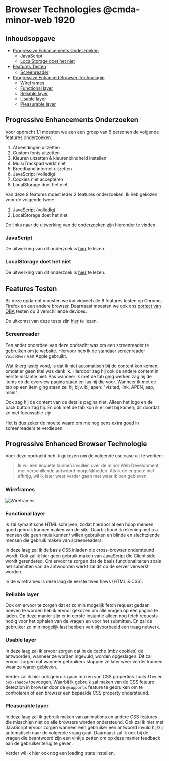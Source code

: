 # Browser Technologies @cmda-minor-web 1920

## Inhoudsopgave

* [Progressive Enhancements Onderzoeken](#Progressive-Enhancements-Onderzoeken)
  * [JavaScript](#JavaScript)
  * [LocalStorage doet het niet](#LocalStorage-doet-het-niet)
* [Features Testen](#Features-Testen)
  * [Screenreader](#Screenreader)
* [Progressive Enhanced Browser Technologie](#Progressive-Enhanced-Browser-Technologie)
  * [Wireframes](#Wireframes)
  * [Functional layer](#Functional-layer)
  * [Reliable layer](#Reliable-layer)
  * [Usable layer](#Usable-layer)
  * [Pleasurable layer](#Pleasurable-layer)
  
## Progressive Enhancements Onderzoeken

Voor opdracht 1.1 moesten we een een groep van 6 personen de volgende features onderzoeken:

1. Afbeeldingen uitzetten
2. Custom fonts uitzetten
3. Kleuren uitzetten & kleurenblindheid instellen
4. Muis/Trackpad werkt niet
5. Breedband internet uitzetten
6. JavaScript (volledig)
7. Cookies niet accepteren
8. LocalStorage doet het niet

Van deze 8 features moest ieder 2 features onderzoeken. Ik heb gekozen voor de volgende twee:

1. JavaScript (volledig)
2. LocalStorage doet het niet

De links naar de uitwerking van de onderzoeken zijn hieronder te vinden.

### JavaScript

De uitwerking van dit onderzoek is [hier](https://github.com/MarjoleinAardewijn/browser-technologies-1920/blob/master/opdrachten/opdracht-1/deel-1/onderzoek-javascript-uitschakelen.md "Onderzoek: JavaScript (volledig)") te lezen.

### LocalStorage doet het niet

De uitwerking van dit onderzoek is [hier](https://github.com/MarjoleinAardewijn/browser-technologies-1920/blob/master/opdrachten/opdracht-1/deel-1/onderzoek-localstorage-doet-het-niet.md "Onderzoek: LocalStorage doet het niet") te lezen.

## Features Testen

Bij deze opdarcht moesten we individueel alle 8 features testen op Chrome, Firefox en een andere browser. Daarnaast moesten we ook ons [porject van OBA](https://marjoleinaardewijn.github.io/project-1-1920/ "Project OBA") testen op 3 verschillende devices.

De uitkomst van deze tests zijn [hier](https://github.com/MarjoleinAardewijn/browser-technologies-1920/blob/master/opdrachten/opdracht-1/deel-2/tests.md "Uitkomst tests features") te lezen.

### Screenreader

Een ander onderdeel van deze opdracht was om een screenreader te gebruiken om je website. Hiervoor heb ik de standaar screenreader `VoiceOver` van Apple gebruikt. 

Wat ik erg lastig vond, is dat ik niet automatisch bij de content kon komen, omdat er geen titel was denk ik. Hierdoor zag hij ook de andere content in eerste instantie niet. Pas wanneer ik met de tab ging werken zag hij de items op de overview pagina staan en las hij die voor. Wanneer ik met de tab op een item ging staan zei hij bijv. bij apen: "visited, link, APEN, aap, main".

Ook zag hij de content van de details pagina niet. Alleen het logo en de back button zag hij. En ook met de tab kon ik er niet bij komen, dit doordat ze niet focussable zijn.

Het is dus zeker de moeite waard om me nog eens extra goed in screenreaders te verdiepen.

## Progressive Enhanced Browser Technologie

Voor deze opdracht heb ik gekozen om de volgende use case uit te werken:

> Ik wil een enquete kunnen invullen over de minor Web Development, met verschillende antwoord mogelijkheden. Als ik de enquete niet afkrijg, wil ik later weer verder gaan met waar ik ben gebleven.

### Wireframes

![Wireframes](https://user-images.githubusercontent.com/23479038/76976061-b3dbda80-6933-11ea-8a82-177809051bac.jpg "Wireframes")

### Functional layer

Ik zal symantische HTML schrijven, zodat hierdoor al een hoop mensen goed gebruik kunnen maken van de site. Daarbij houd ik rekening met o.a. mensen die geen muis kunnen/ willen gebruiken en blinde en slechtziende mensen die gebruik maken van screenreaders.

In deze laag zal ik de basis CSS inladen die cross-browser ondersteund wordt. Ook zal ik hier geen gebruik maken van JavaScript die Client side wordt gerendered. Om ervoor te zorgen dat de basis functionaliteiten zoals het submitten van de antwoorden werkt zal dit op de server verwerkt worden.

In de wireframes is deze laag de eerste twee flows (HTML & CSS).

### Reliable layer

Ook om ervoor te zorgen dat er zo min mogelijk fetch request gedaan hoeven te worden heb ik ervoor gekozen om alle vragen op één pagina te laden. Op deze manier zijn er in eerste instantie alleen nog fetch requests nodig voor het ophalen van de vragen en voor het submitten. En zal de gebruiker zo min mogelijk last hebben van bijvoorbeeld een traag netwerk.

### Usable layer

In deze laag zal ik ervoor zorgen dat in de cache (mbv cookies) de antwoorden, wanneer ze worden ingevuld, worden opgeslagen. Dit zal ervoor zorgen dat wanneer gebruikers stoppen ze later weer verder kunnen waar ze waren gebleven.

Verder zal ik hier ook gebruik gaan maken van CSS properties zoals `flex` en `box-shadow` toevoegen. Waarbij ik gebruik zal maken van de CSS fetaure detection in browser door de `@supports` feature te gebruiken om te controleren of een browser een bepaalde CSS property ondersteund.

### Pleasurable layer

In deze laag zal ik gebruik maken van animations en andere CSS features die misschien niet op alle browsers worden ondersteund. Ook zal ik hier met JavaScript ervoor zorgen wanneer een gebruiker een antwoord invuld hij/zij automatisch naar de volgende vraag gaat. Daarnaast zal ik ook bij de vragen die beantwoord zijn een vinkje zetten om op deze manier feedback aan de gebruiker terug te geven.

Verder wil ik hier ook nog een loading state instellen.
